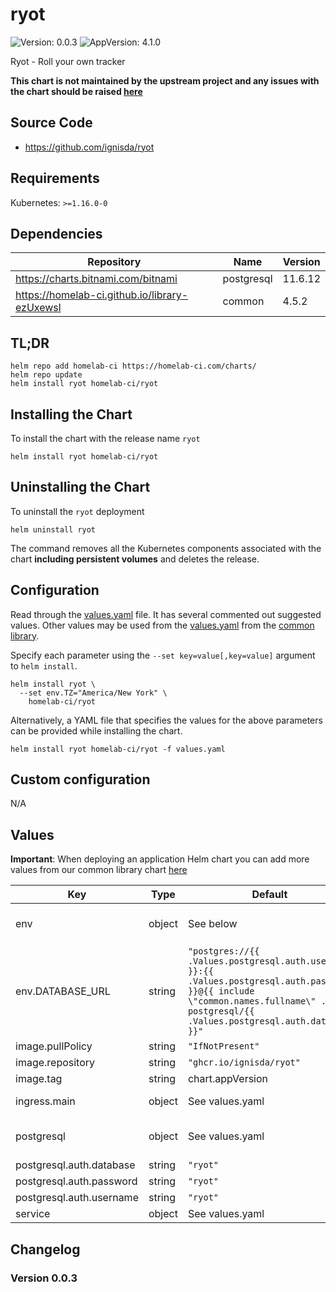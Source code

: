 # ryot

![Version: 0.0.3](https://img.shields.io/badge/Version-0.0.3-informational?style=flat-square) ![AppVersion: 4.1.0](https://img.shields.io/badge/AppVersion-4.1.0-informational?style=flat-square)

Ryot - Roll your own tracker

**This chart is not maintained by the upstream project and any issues with the chart should be raised [here](https://github.com/homelab-ci/charts/issues/new/choose)**

## Source Code

* <https://github.com/ignisda/ryot>

## Requirements

Kubernetes: `>=1.16.0-0`

## Dependencies

| Repository | Name | Version |
|------------|------|---------|
| https://charts.bitnami.com/bitnami | postgresql | 11.6.12 |
| https://homelab-ci.github.io/library-ezUxewsl | common | 4.5.2 |

## TL;DR

```console
helm repo add homelab-ci https://homelab-ci.com/charts/
helm repo update
helm install ryot homelab-ci/ryot
```

## Installing the Chart

To install the chart with the release name `ryot`

```console
helm install ryot homelab-ci/ryot
```

## Uninstalling the Chart

To uninstall the `ryot` deployment

```console
helm uninstall ryot
```

The command removes all the Kubernetes components associated with the chart **including persistent volumes** and deletes the release.

## Configuration

Read through the [values.yaml](./values.yaml) file. It has several commented out suggested values.
Other values may be used from the [values.yaml](https://github.com/homelab-ci/library-charts/tree/main/charts/stable/common/values.yaml) from the [common library](https://github.com/homelab-ci/library-charts/tree/main/charts/stable/common).

Specify each parameter using the `--set key=value[,key=value]` argument to `helm install`.

```console
helm install ryot \
  --set env.TZ="America/New York" \
    homelab-ci/ryot
```

Alternatively, a YAML file that specifies the values for the above parameters can be provided while installing the chart.

```console
helm install ryot homelab-ci/ryot -f values.yaml
```

## Custom configuration
N/A

## Values

**Important**: When deploying an application Helm chart you can add more values from our common library chart [here](https://github.com/homelab-ci/library-charts/tree/main/charts/stable/common)

| Key | Type | Default | Description |
|-----|------|---------|-------------|
| env | object | See below | See the following files for additional environment variables: https://ignisda.github.io/ryot/configuration.html |
| env.DATABASE_URL | string | `"postgres://{{ .Values.postgresql.auth.username }}:{{ .Values.postgresql.auth.password }}@{{ include \"common.names.fullname\" .}}-postgresql/{{ .Values.postgresql.auth.database }}"` | Project name |
| image.pullPolicy | string | `"IfNotPresent"` | image pull policy |
| image.repository | string | `"ghcr.io/ignisda/ryot"` | image repository |
| image.tag | string | chart.appVersion | image tag |
| ingress.main | object | See values.yaml | Enable and configure ingress settings for the chart under this key. |
| postgresql | object | See values.yaml | Enable and configure postgresql database subchart under this key.    For more options see [postgresql chart documentation](https://github.com/bitnami/charts/tree/master/bitnami/postgresql) |
| postgresql.auth.database | string | `"ryot"` | Postgres database |
| postgresql.auth.password | string | `"ryot"` | Postgres database password |
| postgresql.auth.username | string | `"ryot"` | Postgres database user name |
| service | object | See values.yaml | Configures service settings for the chart. |

## Changelog

### Version 0.0.3

